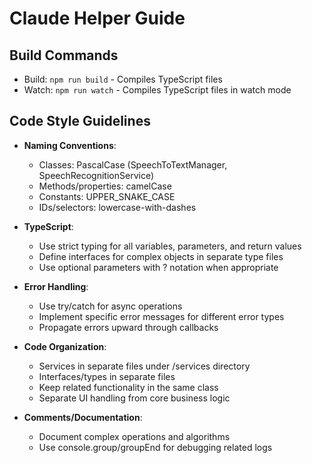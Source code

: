 # Claude Helper Guide

## Build Commands
- Build: `npm run build` - Compiles TypeScript files
- Watch: `npm run watch` - Compiles TypeScript files in watch mode

## Code Style Guidelines
- **Naming Conventions**:
  - Classes: PascalCase (SpeechToTextManager, SpeechRecognitionService)
  - Methods/properties: camelCase 
  - Constants: UPPER_SNAKE_CASE
  - IDs/selectors: lowercase-with-dashes

- **TypeScript**:
  - Use strict typing for all variables, parameters, and return values
  - Define interfaces for complex objects in separate type files
  - Use optional parameters with ? notation when appropriate

- **Error Handling**:
  - Use try/catch for async operations
  - Implement specific error messages for different error types
  - Propagate errors upward through callbacks

- **Code Organization**:
  - Services in separate files under /services directory
  - Interfaces/types in separate files
  - Keep related functionality in the same class
  - Separate UI handling from core business logic

- **Comments/Documentation**:
  - Document complex operations and algorithms
  - Use console.group/groupEnd for debugging related logs